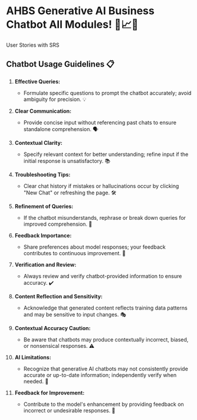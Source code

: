# AHBS Generative AI Business Chatbot All Modules! 💼📈🤖
User Stories with SRS
## Chatbot Usage Guidelines 📋

1. **Effective Queries:**
   - Formulate specific questions to prompt the chatbot accurately; avoid ambiguity for precision. 💡

2. **Clear Communication:**
   - Provide concise input without referencing past chats to ensure standalone comprehension. 🗣️

3. **Contextual Clarity:**
   - Specify relevant context for better understanding; refine input if the initial response is unsatisfactory. 📚

4. **Troubleshooting Tips:**
   - Clear chat history if mistakes or hallucinations occur by clicking "New Chat" or refreshing the page. 🛠️

5. **Refinement of Queries:**
   - If the chatbot misunderstands, rephrase or break down queries for improved comprehension. 🔄

6. **Feedback Importance:**
   - Share preferences about model responses; your feedback contributes to continuous improvement. 🌟

7. **Verification and Review:**
   - Always review and verify chatbot-provided information to ensure accuracy. ✔️

8. **Content Reflection and Sensitivity:**
    - Acknowledge that generated content reflects training data patterns and may be sensitive to input changes. 🎭

9. **Contextual Accuracy Caution:**
   - Be aware that chatbots may produce contextually incorrect, biased, or nonsensical responses. ⚠️

10. **AI Limitations:**
    - Recognize that generative AI chatbots may not consistently provide accurate or up-to-date information; independently verify when needed. 🤖

11. **Feedback for Improvement:**
    - Contribute to the model's enhancement by providing feedback on incorrect or undesirable responses. 📢
